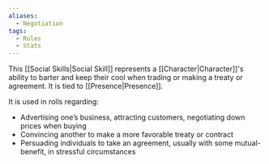 ```yaml
---
aliases:
  - Negotiation
tags:
  - Rules
  - Stats
---
```

This [[Social Skills|Social Skill]] represents a [[Character|Character]]'s ability to barter and keep their cool when trading or making a treaty or agreement. It is tied to [[Presence|Presence]].

It is used in rolls regarding:
- Advertising one’s business, attracting customers, negotiating down prices when buying
- Convincing another to make a more favorable treaty or contract
- Persuading individuals to take an agreement, usually with some mutual-benefit, in stressful circumstances